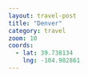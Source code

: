 ```yaml
---
layout: travel-post
title: "Denver"
category: travel
zoom: 10
coords:
  - lat: 39.738134
    lng: -104.982861
---
```

